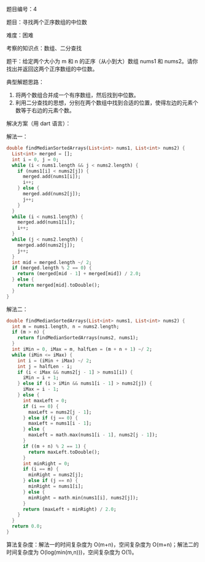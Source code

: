题目编号：4

题目：寻找两个正序数组的中位数

难度：困难

考察的知识点：数组、二分查找

题干：给定两个大小为 m 和 n 的正序（从小到大）数组 nums1 和 nums2。请你找出并返回这两个正序数组的中位数。

典型解题思路：

1. 将两个数组合并成一个有序数组，然后找到中位数。
2. 利用二分查找的思想，分别在两个数组中找到合适的位置，使得左边的元素个数等于右边的元素个数。

解决方案（用 dart 语言）：

解法一：

```dart
double findMedianSortedArrays(List<int> nums1, List<int> nums2) {
  List<int> merged = [];
  int i = 0, j = 0;
  while (i < nums1.length && j < nums2.length) {
    if (nums1[i] < nums2[j]) {
      merged.add(nums1[i]);
      i++;
    } else {
      merged.add(nums2[j]);
      j++;
    }
  }
  while (i < nums1.length) {
    merged.add(nums1[i]);
    i++;
  }
  while (j < nums2.length) {
    merged.add(nums2[j]);
    j++;
  }
  int mid = merged.length ~/ 2;
  if (merged.length % 2 == 0) {
    return (merged[mid - 1] + merged[mid]) / 2.0;
  } else {
    return merged[mid].toDouble();
  }
}
```

解法二：

```dart
double findMedianSortedArrays(List<int> nums1, List<int> nums2) {
  int m = nums1.length, n = nums2.length;
  if (m > n) {
    return findMedianSortedArrays(nums2, nums1);
  }
  int iMin = 0, iMax = m, halfLen = (m + n + 1) ~/ 2;
  while (iMin <= iMax) {
    int i = (iMin + iMax) ~/ 2;
    int j = halfLen - i;
    if (i < iMax && nums2[j - 1] > nums1[i]) {
      iMin = i + 1;
    } else if (i > iMin && nums1[i - 1] > nums2[j]) {
      iMax = i - 1;
    } else {
      int maxLeft = 0;
      if (i == 0) {
        maxLeft = nums2[j - 1];
      } else if (j == 0) {
        maxLeft = nums1[i - 1];
      } else {
        maxLeft = math.max(nums1[i - 1], nums2[j - 1]);
      }
      if ((m + n) % 2 == 1) {
        return maxLeft.toDouble();
      }
      int minRight = 0;
      if (i == m) {
        minRight = nums2[j];
      } else if (j == n) {
        minRight = nums1[i];
      } else {
        minRight = math.min(nums1[i], nums2[j]);
      }
      return (maxLeft + minRight) / 2.0;
    }
  }
  return 0.0;
}
```

算法复杂度：解法一的时间复杂度为 O(m+n)，空间复杂度为 O(m+n)；解法二的时间复杂度为 O(log(min(m,n)))，空间复杂度为 O(1)。
